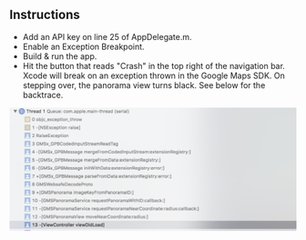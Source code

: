 ## Instructions
- Add an API key on line 25 of AppDelegate.m. 
- Enable an Exception Breakpoint.
- Build & run the app. 
- Hit the button that reads "Crash" in the top right of the navigation bar. Xcode will break on an exception thrown in the Google Maps SDK. On stepping over, the panorama view turns black. See below for the backtrace.


![backtrace](https://github.com/datwelk/GoogleMapsPanoramaBug/blob/master/backtrace.png?raw=true)
